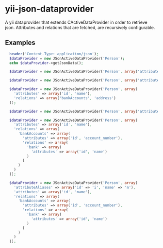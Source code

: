 yii-json-dataprovider
=====================

A yii dataprovider that extends CActiveDataProvider in order to retrieve json. Attributes and relations that are fetched, are recursively configurable. 

Examples
--------

```php
  header('Content-Type: application/json');
  $dataProvider = new JSonActiveDataProvider('Person');
  echo $dataProvider->getJsonData();
```

```php
  $dataProvider = new JSonActiveDataProvider('Person', array('attributes' => array('id', 'name')));
```

```php
  $dataProvider = new JSonActiveDataProvider('Person', array('attributes' => 'name'));
```

```php
  $dataProvider = new JSonActiveDataProvider('Person', array(
    'attributes' => array('id', 'name'), 
    'relations' => array('bankAccounts', 'address')
  ));
```

```php
  $dataProvider = new JSonActiveDataProvider('Person', array('attributes' => array('id', 'name')));
```

```php
  $dataProvider = new JSonActiveDataProvider('Person', array(
    'attributes' => array('id', 'name'), 
    'relations' => array(
      'bankAccounts' => array(
        'attributes' => array('id', 'account_number'), 
        'relations' => array(
          'bank' => array(
            'attributes' => array('id', 'name')
          )
        )
      )
    )
  ));
```

```php
  $dataProvider = new JSonActiveDataProvider('Person', array(
    'attributeAliases' => array('id' => 'i', 'name' => 'n'),
    'attributes' => array('id', 'name'), 
    'relations' => array(
      'bankAccounts' => array(
        'attributes' => array('id', 'account_number'), 
        'relations' => array(
          'bank' => array(
            'attributes' => array('id', 'name')
          )
        )
      )
    )
  ));
```
